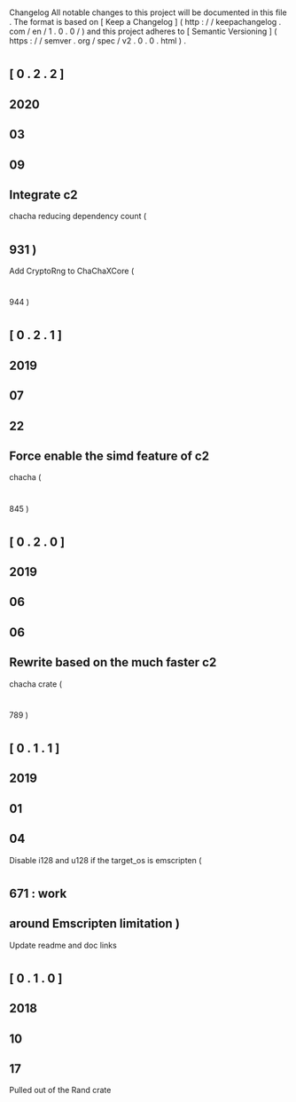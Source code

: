 #
Changelog
All
notable
changes
to
this
project
will
be
documented
in
this
file
.
The
format
is
based
on
[
Keep
a
Changelog
]
(
http
:
/
/
keepachangelog
.
com
/
en
/
1
.
0
.
0
/
)
and
this
project
adheres
to
[
Semantic
Versioning
]
(
https
:
/
/
semver
.
org
/
spec
/
v2
.
0
.
0
.
html
)
.
#
#
[
0
.
2
.
2
]
-
2020
-
03
-
09
-
Integrate
c2
-
chacha
reducing
dependency
count
(
#
931
)
-
Add
CryptoRng
to
ChaChaXCore
(
#
944
)
#
#
[
0
.
2
.
1
]
-
2019
-
07
-
22
-
Force
enable
the
simd
feature
of
c2
-
chacha
(
#
845
)
#
#
[
0
.
2
.
0
]
-
2019
-
06
-
06
-
Rewrite
based
on
the
much
faster
c2
-
chacha
crate
(
#
789
)
#
#
[
0
.
1
.
1
]
-
2019
-
01
-
04
-
Disable
i128
and
u128
if
the
target_os
is
emscripten
(
#
671
:
work
-
around
Emscripten
limitation
)
-
Update
readme
and
doc
links
#
#
[
0
.
1
.
0
]
-
2018
-
10
-
17
-
Pulled
out
of
the
Rand
crate
